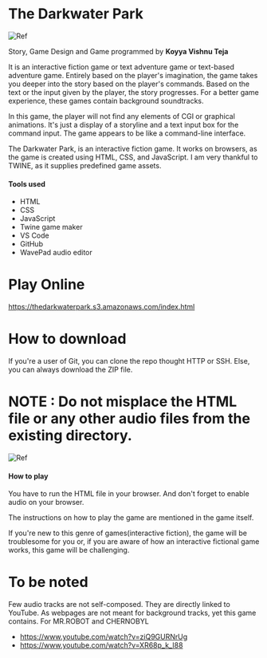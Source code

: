 # The Darkwater Park
![Ref](https://github.com/kvteja-512/The-Darkwater-Park/blob/master/TDPOne.jpg)

Story, Game Design and Game programmed by **Koyya Vishnu Teja**

It is an interactive fiction game or text adventure game or text-based adventure game. Entirely based on the player's imagination, the game takes you deeper into the story based on the player's commands. Based on the text or the input given by the player, the story progresses. For a better game experience, these games contain background soundtracks.

In this game, the player will not find any elements of CGI or graphical animations. It's just a display of a storyline and a text input box for the command input. The game appears to be like a command-line interface.

The Darkwater Park, is an interactive fiction game. It works on browsers, as the game is created using HTML, CSS, and JavaScript.
I am very thankful to TWINE, as it supplies predefined game assets.

#### Tools used
* HTML
* CSS
* JavaScript
* Twine game maker
* VS Code
* GitHub
* WavePad audio editor

# Play Online
https://thedarkwaterpark.s3.amazonaws.com/index.html

# How to download

If you're a user of Git, you can clone the repo thought HTTP or SSH. Else, you can always download the ZIP file.

# NOTE : Do not misplace the HTML file or any other audio files from the existing directory.
![Ref](https://github.com/kvteja-512/The-Darkwater-Park/blob/master/Ref.png)

#### How to play

You have to run the HTML file in your browser. And don't forget to enable audio on your browser.

The instructions on how to play the game are mentioned in the game itself.

If you're new to this genre of games(interactive fiction), the game will be troublesome for you or, if you are aware of how an interactive fictional game works, this game will be challenging.

# To be noted

Few audio tracks are not self-composed. They are directly linked to YouTube. As webpages are not meant for background tracks, yet this game contains.
For MR.ROBOT and CHERNOBYL
* https://www.youtube.com/watch?v=ziQ9GURNrUg
* https://www.youtube.com/watch?v=XR68p_k_I88

